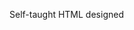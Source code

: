 Self-taught HTML designed
              
 
 
 
      
 
 
                                                     